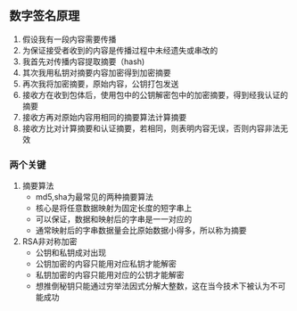 ## 数字签名原理

1. 假设我有一段内容需要传播
2. 为保证接受者收到的内容是传播过程中未经遗失或串改的
3. 我首先对传播内容提取摘要（hash)
4. 其次我用私钥对摘要内容加密得到加密摘要
5. 再次我将加密摘要，原始内容，公钥打包发送
6. 接收方在收到包体后，使用包中的公钥解密包中的加密摘要，得到经我认证的摘要
7. 接收方再对原始内容用相同的摘要算法计算摘要
8. 接收方比对计算摘要和认证摘要，若相同，则表明内容无误，否则内容非法无效

### 两个关键

1. 摘要算法
    - md5,sha为最常见的两种摘要算法
    - 核心是将任意数据映射为固定长度的短字串上
    - 可以保证，数据和映射后的字串是一一对应的
    - 通常映射后的字串数据量会比原始数据小得多，所以称为摘要
2. RSA非对称加密
    - 公钥和私钥成对出现
    - 公钥加密的内容只能用对应私钥才能解密
    - 私钥加密的内容只能用对应的公钥才能解密
    - 想推倒秘钥只能通过穷举法因式分解大整数，这在当今技术下被认为不可能成功
